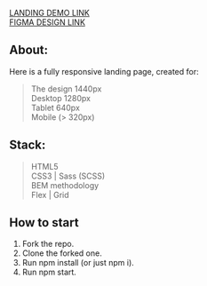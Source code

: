 [LANDING DEMO LINK](https://smiyka.github.io/MYBIKE-shop-landing/)<br>
[FIGMA DESIGN LINK](https://www.figma.com/file/NZQAIydtHo5QkINyGLHNcq/BIKE-New-Version?node-id=0%3A1)

## About:
Here is a fully responsive landing page, created for:<br>
> The design 1440px<br>
> Desktop 1280px<br>
> Tablet 640px<br>
> Mobile (> 320px)<br>

## Stack:
> HTML5<br>
> CSS3 | Sass (SCSS)<br>
> BEM methodology<br>
> Flex | Grid<br>

## How to start
1. Fork the repo.<br>
2. Clone the forked one.<br>
3. Run npm install (or just npm i).<br>
4. Run npm start.<br>

